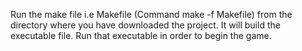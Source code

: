 Run the make file i.e Makefile (Command make -f Makefile) from the directory where you have downloaded the project. It will build the executable file. Run that executable in order to begin the game.
